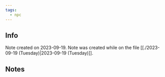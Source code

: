 ```yaml
---
tags:
  - npc
---
```


## Info
Note created on 2023-09-19.
Note was created while on the file [[./2023-09-19 (Tuesday)|2023-09-19 (Tuesday)]].
## Notes

